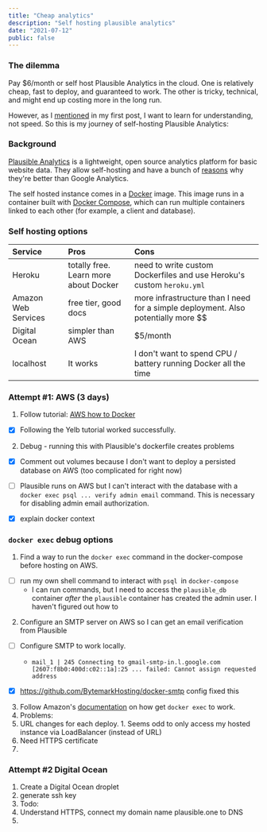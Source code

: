 ```yaml
---
title: "Cheap analytics"
description: "Self hosting plausible analytics"
date: "2021-07-12"
public: false
---
```


### The dilemma

Pay $6/month or self host Plausible Analytics in the cloud. One is relatively cheap, fast to deploy, and guaranteed to work. The other is tricky, technical, and might end up costing more in the long run.

However, as I [mentioned](hello-world.html) in my first post, I want to learn for understanding, not speed. So this is my journey of self-hosting Plausible Analytics:

### Background
[Plausible Analytics](plausible) is a lightweight, open source analytics platform for basic website data. They allow self-hosting and have a bunch of [reasons](reasons) why they're better than Google Analytics.

The self hosted instance comes in a [Docker](docker) image. This image runs in a container built with [Docker Compose](compose), which can run multiple containers linked to each other (for example, a client and database).

### Self hosting options

| Service        | Pros           | Cons     |
| :------------- | :------------- | :------------- |
| Heroku       | totally free. Learn more about Docker       | need to write custom Dockerfiles and use Heroku's custom `heroku.yml`       |
| Amazon Web Services       | free tier, good docs       | more infrastructure than I need for a simple deployment. Also potentially more $$       |
| Digital Ocean       |   simpler than AWS    | $5/month        |
| localhost       | It works       | I don't want to spend CPU / battery running Docker all the time       |

### Attempt #1: AWS (3 days)

1. Follow tutorial: [AWS how to Docker](https://aws.amazon.com/blogs/containers/deploy-applications-on-amazon-ecs-using-docker-compose/)
  - [x] Following the Yelb tutorial worked successfully.
2. Debug - running this with Plausible's dockerfile creates problems
  - [x] Comment out volumes because I don't want to deploy a persisted database on AWS (too complicated for right now)
  - [ ] Plausible runs on AWS but I can't interact with the database with a `docker exec psql ... verify admin email` command. This is necessary for disabling admin email authorization.
  - [x] explain docker context


### `docker exec` debug options
1. Find a way to run the `docker exec` command in the docker-compose before hosting on AWS.
  - [ ] run my own shell command to interact with `psql `in `docker-compose`
    * I can run commands, but I need to access the `plausible_db` container *after* the `plausible` container has created the admin user. I haven't figured out how to
2. Configure an SMTP server on AWS so I can get an email verification from Plausible
  - [ ] Configure SMTP to work locally.
      * `mail_1 | 245 Connecting to gmail-smtp-in.l.google.com [2607:f8b0:400d:c02::1a]:25 ... failed: Cannot assign requested address`
  - [x] https://github.com/BytemarkHosting/docker-smtp config fixed this


3. Follow Amazon's [documentation](https://docs.aws.amazon.com/AmazonECS/latest/developerguide/ecs-exec.html) on how get `docker exec` to work.
4. Problems:
  1. URL changes for each deploy.
    1. Seems odd to only access my hosted instance via LoadBalancer (instead of URL)
  2. Need HTTPS certificate
  3.

### Attempt #2 Digital Ocean

1. Create a Digital Ocean droplet
2. generate ssh key
3. Todo:
  4. Understand HTTPS, connect my domain name plausible.one to DNS
5.
